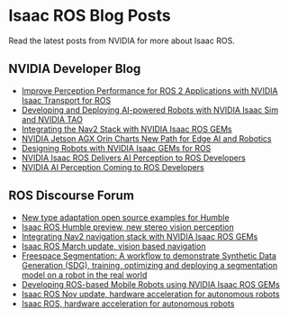 # Isaac ROS Blog Posts

Read the latest posts from NVIDIA for more about Isaac ROS.

## NVIDIA Developer Blog
- [Improve Perception Performance for ROS 2 Applications with NVIDIA Isaac Transport for ROS](https://developer.nvidia.com/blog/improve-perception-performance-for-ros-2-applications-with-nvidia-isaac-transport-for-ros/) 
- [Developing and Deploying AI-powered Robots with NVIDIA Isaac Sim and NVIDIA TAO](https://developer.nvidia.com/blog/developing-and-deploying-ai-powered-robots-with-nvidia-isaac-sim-and-nvidia-tao/)
- [Integrating the Nav2 Stack with NVIDIA Isaac ROS GEMs](https://developer.nvidia.com/blog/integrating-the-nav2-stack-with-nvidia-isaac-ros-gems/)
- [NVIDIA Jetson AGX Orin Charts New Path for Edge AI and Robotics](https://developer.nvidia.com/blog/nvidia-jetson-agx-orin-charts-new-path-for-edge-ai-and-robotics/)
- [Designing Robots with NVIDIA Isaac GEMs for ROS](https://developer.nvidia.com/blog/designing-robots-with-isaac-gems-for-ros/)
- [NVIDIA Isaac ROS Delivers AI Perception to ROS Developers](https://developer.nvidia.com/blog/nvidia-isaac-ros-delivers-ai-perception-to-ros-developers/)
- [NVIDIA AI Perception Coming to ROS Developers
](https://developer.nvidia.com/blog/nvidia-ai-perception-coming-to-ros-developers/)

## ROS Discourse Forum
- [New type adaptation open source examples for Humble](https://discourse.ros.org/t/new-type-adaptation-open-source-examples-for-humble/26241)
- [Isaac ROS Humble preview, new stereo vision perception](https://discourse.ros.org/t/isaac-ros-humble-preview-new-stereo-vision-perception/25730/)
- [Integrating Nav2 navigation stack with NVIDIA Isaac ROS GEMs](https://discourse.ros.org/t/integrating-nav2-navigation-stack-with-nvidia-isaac-ros-gems/25186/)
- [Isaac ROS March update, vision based navigation](https://discourse.ros.org/t/isaac-ros-march-update-vision-based-navigation/24816/)
- [Freespace Segmentation: A workflow to demonstrate Synthetic Data Generation (SDG), training, optimizing and deploying a segmentation model on a robot in the real world](https://discourse.ros.org/t/freespace-segmentation-a-workflow-to-demonstrate-synthetic-data-generation-sdg-training-optimizing-and-deploying-a-segmentation-model-on-a-robot-in-the-real-world/25410/)
- [Developing ROS-based Mobile Robots using NVIDIA Isaac ROS GEMs](https://discourse.ros.org/t/developing-ros-based-mobile-robots-using-nvidia-isaac-ros-gems/24775/)
- [Isaac ROS Nov update, hardware acceleration for autonomous robots](https://discourse.ros.org/t/isaac-ros-nov-update-hardware-acceleration-for-autonomous-robots/23223/)
- [Isaac ROS, hardware acceleration for autonomous robots](https://discourse.ros.org/t/isaac-ros-hardware-acceleration-for-autonomous-robots/22783/)
